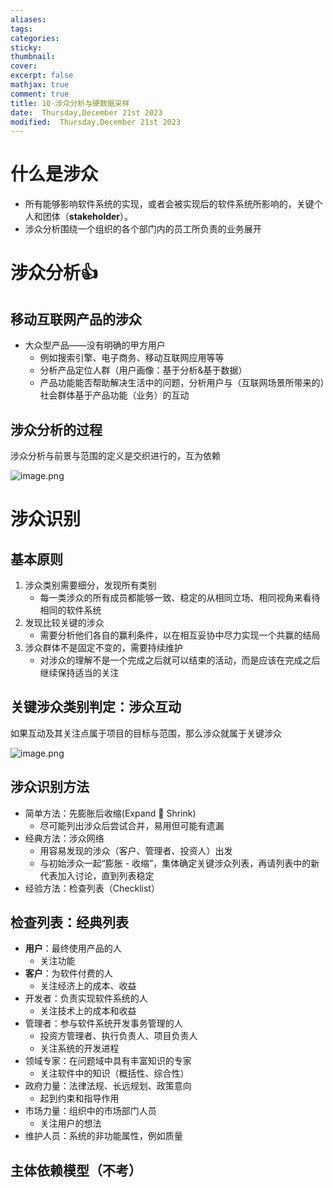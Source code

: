 ```yaml
---
aliases: 
tags: 
categories:
sticky:
thumbnail:
cover: 
excerpt: false
mathjax: true
comment: true
title: 10-涉众分析与硬数据采样
date:  Thursday,December 21st 2023
modified:  Thursday,December 21st 2023
---
```


# 什么是涉众

- 所有能够影响软件系统的实现，或者会被实现后的软件系统所影响的，关键个人和团体（**stakeholder**）。
- 涉众分析围绕一个组织的各个部门内的员工所负责的业务展开

# 涉众分析👍

## 移动互联网产品的涉众

- 大众型产品——没有明确的甲方用户
	- 例如搜索引擎、电子商务、移动互联网应用等等
	- 分析产品定位人群（用户画像：基于分析&基于数据）
	- 产品功能能否帮助解决生活中的问题，分析用户与（互联网场景所带来的）社会群体基于产品功能（业务）的互动

## 涉众分析的过程

涉众分析与前景与范围的定义是交织进行的，互为依赖

![image.png](https://chillcharlie-img.oss-cn-hangzhou.aliyuncs.com/image%2F2023%2F12%2F21%2F10-22-03-17544734c455f623dcc29bf6fdaa4554-20231221102202-287a82.png)

# 涉众识别

## 基本原则

1. 涉众类别需要细分，发现所有类别
	- 每一类涉众的所有成员都能够一致、稳定的从相同立场、相同视角来看待相同的软件系统 
2. 发现比较关键的涉众 
	- 需要分析他们各自的赢利条件，以在相互妥协中尽力实现一个共赢的结局 
3. 涉众群体不是固定不变的，需要持续维护 
	- 对涉众的理解不是一个完成之后就可以结束的活动，而是应该在完成之后继续保持适当的关注 

## 关键涉众类别判定：涉众互动

如果互动及其关注点属于项目的目标与范围，那么涉众就属于关键涉众

![image.png](https://chillcharlie-img.oss-cn-hangzhou.aliyuncs.com/image%2F2023%2F12%2F21%2F10-24-18-36b96f98d5cacea82dd7fca24c6aaf53-20231221102417-959c32.png)


## 涉众识别方法

- 简单方法：先膨胀后收缩(Expand  Shrink)
	- 尽可能列出涉众后尝试合并，易用但可能有遗漏
- 经典方法：涉众网络 
	- 用容易发现的涉众（客户、管理者、投资人）出发
	- 与初始涉众一起“膨胀 - 收缩”，集体确定关键涉众列表，再请列表中的新代表加入讨论，直到列表稳定
- 经验方法：检查列表（Checklist）

## 检查列表：经典列表

- **用户**：最终使用产品的人
	- 关注功能
- **客户**：为软件付费的人
	- 关注经济上的成本、收益
- 开发者：负责实现软件系统的人
	- 关注技术上的成本和收益
- 管理者：参与软件系统开发事务管理的人
	- 投资方管理者、执行负责人、项目负责人
	- 关注系统的开发进程
- 领域专家：在问题域中具有丰富知识的专家
	- 关注软件中的知识（概括性、综合性）
- 政府力量：法律法规、长远规划、政策意向
	- 起到约束和指导作用
- 市场力量：组织中的市场部门人员
	- 关注用户的想法
- 维护人员：系统的非功能属性，例如质量

## 主体依赖模型（不考）

